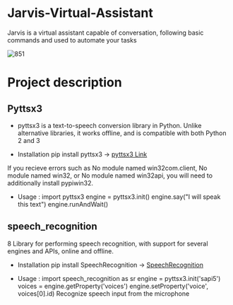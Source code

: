 # Jarvis-Virtual-Assistant
Jarvis is a  virtual assistant capable of conversation, following basic commands and used to automate your tasks 

![851](https://user-images.githubusercontent.com/77189196/116514535-ca02eb00-a8e8-11eb-9942-eb87876be42d.jpg)

# Project description

## Pyttsx3 

- pyttsx3 is a text-to-speech conversion library in Python. Unlike alternative libraries, it works offline, and is compatible with both Python 2 and 3

- Installation
pip install pyttsx3 ->
[pyttsx3 Link](https://pypi.org/project/pyttsx3/)

If you recieve errors such as No module named win32com.client, No module named win32, or No module named win32api, you will need to additionally install pypiwin32.

- Usage :
import pyttsx3
engine = pyttsx3.init()
engine.say("I will speak this text")
engine.runAndWait()
  
  
## speech_recognition
8 Library for performing speech recognition, with support for several engines and APIs, online and offline.
  
- Installation
pip install SpeechRecognition -> 
[SpeechRecognition](https://pypi.org/project/SpeechRecognition/)
  
 - Usage :
 import speech_recognition as sr
 engine = pyttsx3.init('sapi5')
 voices = engine.getProperty('voices')
 engine.setProperty('voice', voices[0].id)
 Recognize speech input from the microphone






